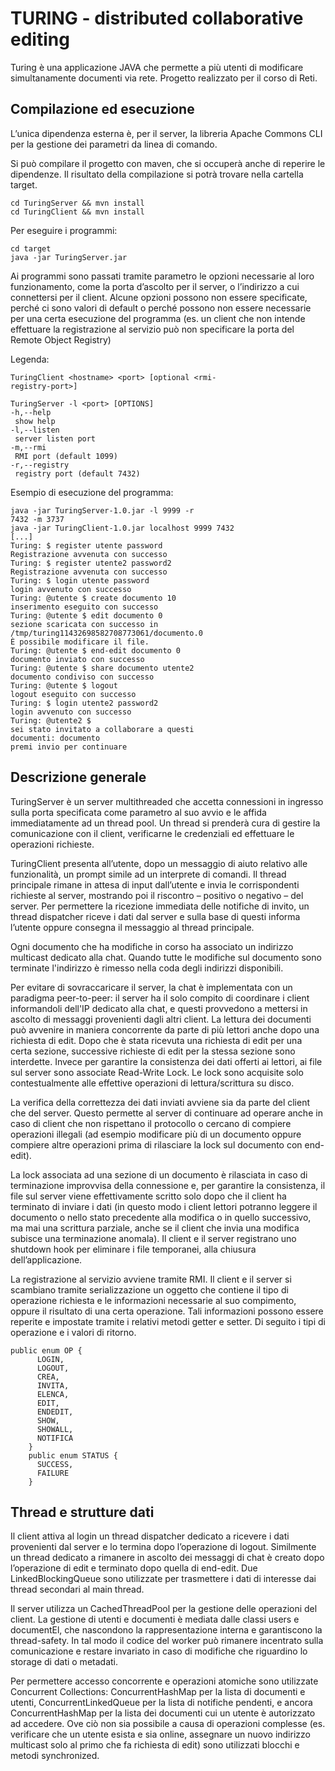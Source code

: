 # TURING - distributed collaborative editing
Turing è una applicazione JAVA che permette a più utenti di modificare simultanamente documenti via rete. Progetto realizzato per il corso di Reti.

## Compilazione ed esecuzione
L’unica dipendenza esterna è, per il server, la libreria Apache Commons CLI per la gestione dei parametri da linea di comando.

Si può compilare il progetto con maven, che si occuperà anche di reperire le dipendenze. Il risultato della compilazione si potrà trovare nella cartella target.
```
cd TuringServer && mvn install
cd TuringClient && mvn install
```
Per eseguire i programmi:
```
cd target
java -jar TuringServer.jar
```
Ai programmi sono passati tramite parametro le opzioni necessarie al loro funzionamento, come la porta d’ascolto per il server, o l’indirizzo a cui connettersi per il client. Alcune opzioni possono non essere specificate, perché ci sono valori di default o perché possono non essere necessarie per una certa esecuzione del programma (es. un client che non intende effettuare la registrazione al servizio può non specificare la porta del Remote Object Registry)

Legenda:
```
TuringClient <hostname> <port> [optional <rmi-
registry-port>]

TuringServer -l <port> [OPTIONS]
-h,--help
 show help
-l,--listen
 server listen port
-m,--rmi
 RMI port (default 1099)
-r,--registry
 registry port (default 7432)
```
Esempio di esecuzione del programma:
```
java -jar TuringServer-1.0.jar -l 9999 -r
7432 -m 3737
java -jar TuringClient-1.0.jar localhost 9999 7432
[...]
Turing: $ register utente password
Registrazione avvenuta con successo
Turing: $ register utente2 password2
Registrazione avvenuta con successo
Turing: $ login utente password
login avvenuto con successo
Turing: @utente $ create documento 10
inserimento eseguito con successo
Turing: @utente $ edit documento 0
sezione scaricata con successo in
/tmp/turing11432698582708773061/documento.0
È possibile modificare il file.
Turing: @utente $ end-edit documento 0
documento inviato con successo
Turing: @utente $ share documento utente2
documento condiviso con successo
Turing: @utente $ logout
logout eseguito con successo
Turing: $ login utente2 password2
login avvenuto con successo
Turing: @utente2 $
sei stato invitato a collaborare a questi
documenti: documento
premi invio per continuare
```

## Descrizione generale
TuringServer è un server multithreaded che accetta connessioni in ingresso sulla porta specificata come parametro al suo avvio e le affida immediatamente ad un thread pool. Un thread si prenderà cura di gestire la comunicazione con il client, verificarne le credenziali ed effettuare le operazioni richieste.

TuringClient presenta all’utente, dopo un messaggio di aiuto relativo alle funzionalità, un prompt simile ad un interprete di comandi. Il thread principale rimane in attesa di input dall’utente e invia le corrispondenti richieste al server, mostrando poi il riscontro – positivo o negativo – del server. Per permettere la ricezione immediata delle notifiche di invito, un thread dispatcher riceve i dati dal server e sulla base di questi informa l’utente oppure consegna il messaggio al thread principale.

Ogni documento che ha modifiche in corso ha associato un indirizzo multicast dedicato alla chat. Quando tutte le modifiche sul documento sono terminate l'indirizzo è rimesso nella coda degli indirizzi disponibili.

Per evitare di sovraccaricare il server, la chat è implementata con un paradigma peer-to-peer: il server ha il solo compito di coordinare i client informandoli dell'IP dedicato alla chat, e questi provvedono a mettersi in ascolto di messaggi provenienti dagli altri client.
La lettura dei documenti può avvenire in maniera concorrente da parte di più lettori anche dopo una richiesta di edit. Dopo che è stata ricevuta una richiesta di edit per una certa sezione, successive richieste di edit per la stessa sezione sono interdette. Invece per garantire la consistenza dei dati offerti ai lettori, ai file sul server sono associate Read-Write Lock. Le lock sono acquisite solo contestualmente alle effettive operazioni di lettura/scrittura su disco.

La verifica della correttezza dei dati inviati avviene sia da parte del client che del server. Questo permette al server di continuare ad operare anche in caso di client che non rispettano il protocollo o cercano di compiere operazioni illegali (ad esempio modificare più di un documento oppure compiere altre operazioni prima di rilasciare la lock sul documento con end-edit).

La lock associata ad una sezione di un documento è rilasciata in caso di terminazione improvvisa della connessione e, per garantire la consistenza, il file sul server viene effettivamente scritto solo dopo che il client ha terminato di inviare i dati (in questo modo i client lettori potranno leggere il documento o nello stato precedente alla modifica o in quello successivo, ma mai una scrittura parziale, anche se il client che invia una modifica subisce una terminazione anomala). Il client e il server registrano uno shutdown hook per eliminare i file temporanei, alla chiusura dell’applicazione.

La registrazione al servizio avviene tramite RMI. Il client e il server si scambiano tramite serializzazione un oggetto che contiene il tipo di operazione richiesta e le informazioni necessarie al suo compimento, oppure il risultato di una certa operazione. Tali informazioni possono essere reperite e impostate tramite i relativi metodi getter e setter. Di seguito i tipi di operazione e i valori di ritorno.
```
public enum OP {
      LOGIN,
      LOGOUT,
      CREA,
      INVITA,
      ELENCA,
      EDIT,
      ENDEDIT,
      SHOW,
      SHOWALL,
      NOTIFICA
    }
    public enum STATUS {
      SUCCESS,
      FAILURE
    }
```

## Thread e strutture dati
Il client attiva al login un thread dispatcher dedicato a ricevere i dati provenienti dal server e lo termina dopo l’operazione di logout. Similmente un thread dedicato a rimanere in ascolto dei messaggi di chat è creato dopo l’operazione di edit e terminato dopo quella di end-edit. Due LinkedBlockingQueue sono utilizzate per trasmettere i dati di interesse dai thread secondari al main thread.

Il server utilizza un CachedThreadPool per la gestione delle operazioni del client. La gestione di utenti e documenti è mediata dalle classi users e documentEl, che nascondono la rappresentazione interna e garantiscono la thread-safety. In tal modo il codice del worker può rimanere incentrato sulla comunicazione e restare invariato in caso di modifiche che riguardino lo storage di dati o metadati.

Per permettere accesso concorrente e operazioni atomiche sono utilizzate Concurrent Collections: ConcurrentHashMap per la  lista di documenti e utenti, ConcurrentLinkedQueue per la lista di notifiche pendenti, e ancora ConcurrentHashMap per la lista dei documenti cui un utente è autorizzato ad accedere.
Ove ciò non sia possibile a causa di operazioni complesse (es. verificare che un utente esista e sia online, assegnare un nuovo indirizzo multicast solo al primo che fa richiesta di edit) sono utilizzati blocchi e metodi synchronized.
